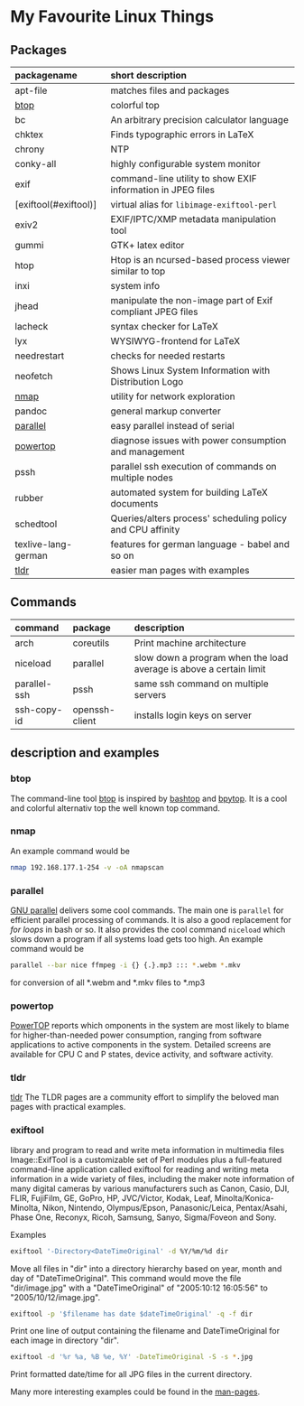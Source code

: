 # My Favourite Linux Things

## Packages

| packagename                        | short description                                           |
| :--------------------------------- | :---------------------------------------------------------- |
| apt-file                           | matches files and packages                                  |
| [btop](linuxtools.md#bashtop)      | colorful top                                                |
| bc                                 | An arbitrary precision calculator language                  |
| chktex                             | Finds typographic errors in LaTeX                           |
| chrony                             | NTP                                                         |
| conky-all                          | highly configurable system monitor                          |
| exif                               | command-line utility to show EXIF information in JPEG files |
| \[exiftool\(\#exiftool\)\]         | virtual alias for `libimage-exiftool-perl`                  |
| exiv2                              | EXIF/IPTC/XMP metadata manipulation tool                    |
| gummi                              | GTK+ latex editor                                           |
| htop                               | Htop is an ncursed-based process viewer similar to top      |
| inxi                               | system info                                                 |
| jhead                              | manipulate the non-image part of Exif compliant JPEG files  |
| lacheck                            | syntax checker for LaTeX                                    |
| lyx                                | WYSIWYG-frontend for LaTeX                                  |
| needrestart                        | checks for needed restarts                                  |
| neofetch                           | Shows Linux System Information with Distribution Logo       |
| [nmap](linuxtools.md#nmap)         | utility for network exploration                             |
| pandoc                             | general markup converter                                    |
| [parallel](linuxtools.md#parallel) | easy parallel instead of serial                             |
| [powertop](linuxtools.md#powertop) | diagnose issues with power consumption and management       |
| pssh                               | parallel ssh execution of commands on multiple nodes        |
| rubber                             | automated system for building LaTeX documents               |
| schedtool                          | Queries/alters process' scheduling policy and CPU affinity  |
| texlive-lang-german                | features for german language - babel and so on              |
| [tldr](linuxtools.md#tldr)         | easier man pages with examples                              |

## Commands

| command      | package        | description                                                        |
| :----------- | :------------- | :----------------------------------------------------------------- |
| arch         | coreutils      | Print machine architecture                                         |
| niceload     | parallel       | slow down a program when the load average is above a certain limit |
| parallel-ssh | pssh           | same ssh command on multiple servers                               |
| ssh-copy-id  | openssh-client | installs login keys on server                                      |

## description and examples

### btop

The command-line tool [btop](https://github.com/aristocratos/btop) is inspired by [bashtop](https://github.com/aristocratos/bashtop) and [bpytop](https://github.com/aristocratos/bpytop). It is a cool and colorful alternativ top the well known top command.

### nmap

An example command would be

```bash
nmap 192.168.177.1-254 -v -oA nmapscan
```

### parallel

[GNU parallel](https://www.gnu.org/software/parallel/) delivers some cool commands. The main one is `parallel` for efficient parallel processing of commands. It is also a good replacement for _for loops_ in bash or so. It also provides the cool command `niceload` which slows down a program if all systems load gets too high. An example command would be

```bash
parallel --bar nice ffmpeg -i {} {.}.mp3 ::: *.webm *.mkv
```

for conversion of all \*.webm and \*.mkv files to \*.mp3

### powertop

[PowerTOP](https://01.org/powertop/) reports which omponents in the system are
most likely to blame for higher-than-needed power consumption, ranging from
software applications to active components in the system.
Detailed screens are available for CPU C and P states, device activity, and
software activity.

### tldr

[tldr](https://tldr.sh/) The TLDR pages are a community effort to simplify
the beloved man pages with practical examples.

### exiftool

library and program to read and write meta information in multimedia files
Image::ExifTool is a customizable set of Perl modules plus a full-featured
command-line application called exiftool for reading and writing meta
information in a wide variety of files, including the maker note information
of many digital cameras by various manufacturers such as Canon, Casio, DJI,
FLIR, FujiFilm, GE, GoPro, HP, JVC/Victor, Kodak, Leaf, Minolta/Konica-Minolta,
Nikon, Nintendo, Olympus/Epson, Panasonic/Leica, Pentax/Asahi, Phase One,
Reconyx, Ricoh, Samsung, Sanyo, Sigma/Foveon and Sony.

Examples

```bash
exiftool '-Directory<DateTimeOriginal' -d %Y/%m/%d dir
```

Move all files in "dir" into a directory hierarchy based on year, month and day of "DateTimeOriginal". This command would move the file "dir/image.jpg" with a "DateTimeOriginal" of "2005:10:12 16:05:56" to "2005/10/12/image.jpg".

```bash
exiftool -p '$filename has date $dateTimeOriginal' -q -f dir
```

Print one line of output containing the filename and DateTimeOriginal for each image in directory "dir".

```bash
exiftool -d '%r %a, %B %e, %Y' -DateTimeOriginal -S -s *.jpg
```

Print formatted date/time for all JPG files in the current directory.

Many more interesting examples could be found in the [man-pages](https://linux.die.net/man/1/exiftool#:~:text=Reading%20Examples).
